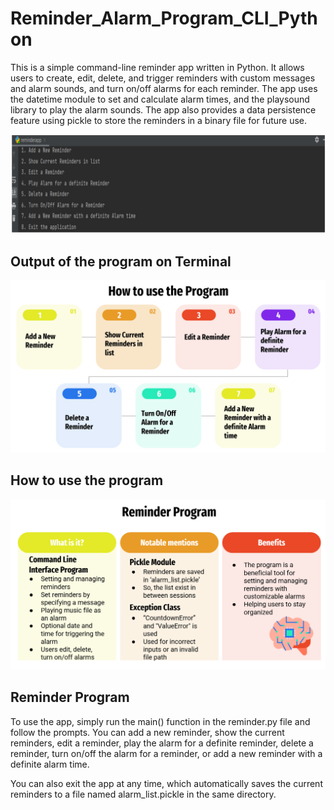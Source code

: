# Reminder_Alarm_Program_CLI_Python
This is a simple command-line reminder app written in Python. It allows users to create, edit, delete, and trigger reminders with custom messages and alarm sounds, and turn on/off alarms for each reminder. The app uses the datetime module to set and calculate alarm times, and the playsound library to play the alarm sounds. The app also provides a data persistence feature using pickle to store the reminders in a binary file for future use.

![Output](Output.png)
## Output of the program on Terminal

![how_to_use_the_program](how_to_use_the_program.png)
## How to use the program

![reminder_program](reminder_program.png)
## Reminder Program


To use the app, simply run the main() function in the reminder.py file and follow the prompts. 
You can add a new reminder, 
show the current reminders, 
edit a reminder, 
play the alarm for a definite reminder, 
delete a reminder, 
turn on/off the alarm for a reminder, or
add a new reminder with a definite alarm time. 

You can also exit the app at any time, which automatically saves the current reminders to a file named alarm_list.pickle in the same directory.

